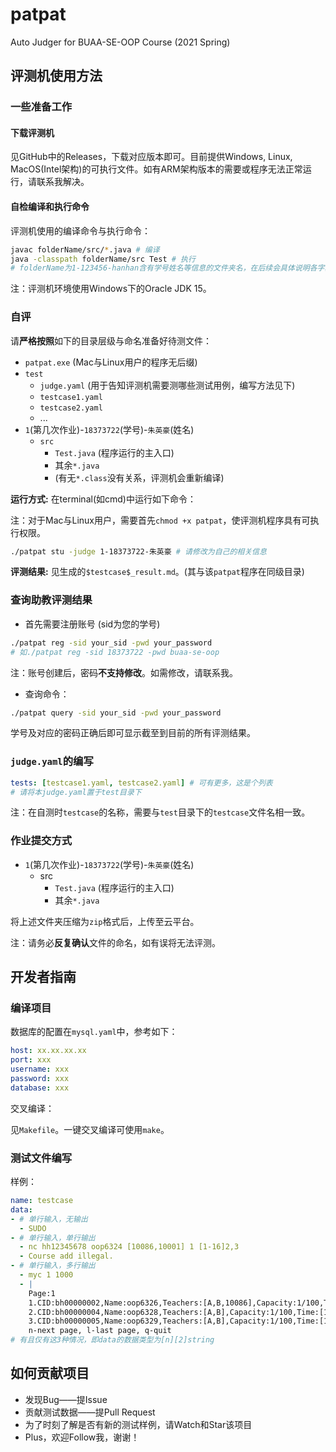 # patpat

Auto Judger for BUAA-SE-OOP Course (2021 Spring)

## 评测机使用方法

### 一些准备工作

#### 下载评测机

见GitHub中的Releases，下载对应版本即可。目前提供Windows, Linux, MacOS(Intel架构)的可执行文件。如有ARM架构版本的需要或程序无法正常运行，请联系我解决。



<!-- #### 解决编码问题

**仍需确定解决方案！**

统一使用UTF-8编码。对于Windows系统，其默认编码为GBK，在此需要作修改。

修改方式：添加系统环境变量`JAVA_TOOL_OPTIONS`，将其设置为`-Dfile.encoding=UTF-8`。

修改后，至terminal中运行`java -version`命令，应可查看到如下类似输出：

```java
Picked up JAVA_TOOL_OPTIONS: -Dfile.encoding=UTF-8
java version "15" 2020-09-15
Java(TM) SE Runtime Environment (build 15+36-1562)
Java HotSpot(TM) 64-Bit Server VM (build 15+36-1562, mixed mode, sharing)
``` -->

#### 自检编译和执行命令

评测机使用的编译命令与执行命令：

```bash
javac folderName/src/*.java # 编译
java -classpath folderName/src Test # 执行
# folderName为1-123456-hanhan含有学号姓名等信息的文件夹名，在后续会具体说明各字段含义。
```

注：评测机环境使用Windows下的Oracle JDK 15。

### 自评

请**严格按照**如下的目录层级与命名准备好待测文件：

- `patpat.exe` (Mac与Linux用户的程序无后缀)
- `test`
  - `judge.yaml` (用于告知评测机需要测哪些测试用例，编写方法见下)
  - `testcase1.yaml`
  - `testcase2.yaml`
  - ...
- `1`(第几次作业)-`18373722`(学号)-`朱英豪`(姓名)
  - `src`
    - `Test.java` (程序运行的主入口)
    - 其余`*.java`
    - (有无`*.class`没有关系，评测机会重新编译)

**运行方式:** 在terminal(如cmd)中运行如下命令：

注：对于Mac与Linux用户，需要首先`chmod +x patpat`，使评测机程序具有可执行权限。

```bash
./patpat stu -judge 1-18373722-朱英豪 # 请修改为自己的相关信息
```

**评测结果:** 见生成的`$testcase$_result.md`。(其与该`patpat`程序在同级目录)

### 查询助教评测结果

- 首先需要注册账号 (sid为您的学号)

```bash
./patpat reg -sid your_sid -pwd your_password
# 如./patpat reg -sid 18373722 -pwd buaa-se-oop
```

注：账号创建后，密码**不支持修改**。如需修改，请联系我。

- 查询命令：

```bash
./patpat query -sid your_sid -pwd your_password
```

学号及对应的密码正确后即可显示截至到目前的所有评测结果。

### `judge.yaml`的编写

```yaml
tests: [testcase1.yaml, testcase2.yaml] # 可有更多，这是个列表
# 请将本judge.yaml置于test目录下
```

注：在自测时`testcase`的名称，需要与`test`目录下的`testcase`文件名相一致。

### 作业提交方式

- `1`(第几次作业)-`18373722`(学号)-`朱英豪`(姓名)
  - src
    - `Test.java` (程序运行的主入口)
    - 其余`*.java`

将上述文件夹压缩为`zip`格式后，上传至云平台。

注：请务必**反复确认**文件的命名，如有误将无法评测。

## 开发者指南

### 编译项目

数据库的配置在`mysql.yaml`中，参考如下：

```yaml
host: xx.xx.xx.xx
port: xxx
username: xxx
password: xxx
database: xxx
```

交叉编译：

见`Makefile`。一键交叉编译可使用`make`。

### 测试文件编写

样例：

```yaml
name: testcase
data:
- # 单行输入，无输出
  - SUDO
- # 单行输入，单行输出
  - nc hh12345678 oop6324 [10086,10001] 1 [1-16]2,3
  - Course add illegal.
- # 单行输入，多行输出
  - myc 1 1000
  - |
    Page:1
    1.CID:bh00000002,Name:oop6326,Teachers:[A,B,10086],Capacity:1/100,Time:[1-10]1,5
    2.CID:bh00000004,Name:oop6328,Teachers:[A,B],Capacity:1/100,Time:[11-18]1,5
    3.CID:bh00000005,Name:oop6329,Teachers:[A,B],Capacity:1/100,Time:[1-18]1,6
    n-next page, l-last page, q-quit
# 有且仅有这3种情况，即data的数据类型为[n][2]string
```

## 如何贡献项目

- 发现Bug——提Issue
- 贡献测试数据——提Pull Request
- 为了时刻了解是否有新的测试样例，请Watch和Star该项目
- Plus，欢迎Follow我，谢谢！

